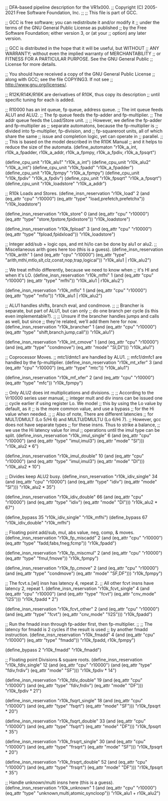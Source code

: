 ;; DFA-based pipeline description for the VR1x000.
;;   Copyright (C) 2005-2021 Free Software Foundation, Inc.
;;
;; This file is part of GCC.

;; GCC is free software; you can redistribute it and/or modify it
;; under the terms of the GNU General Public License as published
;; by the Free Software Foundation; either version 3, or (at your
;; option) any later version.

;; GCC is distributed in the hope that it will be useful, but WITHOUT
;; ANY WARRANTY; without even the implied warranty of MERCHANTABILITY
;; or FITNESS FOR A PARTICULAR PURPOSE.  See the GNU General Public
;; License for more details.

;; You should have received a copy of the GNU General Public License
;; along with GCC; see the file COPYING3.  If not see
;; <http://www.gnu.org/licenses/>.


;; R12K/R14K/R16K are derivatives of R10K, thus copy its description
;; until specific tuning for each is added.

;; R10000 has an int queue, fp queue, address queue.
;; The int queue feeds ALU1 and ALU2.
;; The fp queue feeds the fp-adder and fp-multiplier.
;; The addr queue feeds the Load/Store unit.
;;
;; However, we define the fp-adder and fp-multiplier as
;; separate automatons, because the fp-multiplier is
;; divided into fp-multiplier, fp-division, and
;; fp-squareroot units, all of which share the same
;; issue and completion logic, yet can operate in
;; parallel.
;;
;; This is based on the model described in the R10K Manual
;; and it helps to reduce the size of the automata.
(define_automaton "r10k_a_int, r10k_a_fpadder, r10k_a_addr,
                   r10k_a_fpmpy, r10k_a_fpdiv, r10k_a_fpsqrt")

(define_cpu_unit "r10k_alu1" "r10k_a_int")
(define_cpu_unit "r10k_alu2" "r10k_a_int")
(define_cpu_unit "r10k_fpadd" "r10k_a_fpadder")
(define_cpu_unit "r10k_fpmpy" "r10k_a_fpmpy")
(define_cpu_unit "r10k_fpdiv" "r10k_a_fpdiv")
(define_cpu_unit "r10k_fpsqrt" "r10k_a_fpsqrt")
(define_cpu_unit "r10k_loadstore" "r10k_a_addr")


;; R10k Loads and Stores.
(define_insn_reservation "r10k_load" 2
  (and (eq_attr "cpu" "r10000")
       (eq_attr "type" "load,prefetch,prefetchx"))
  "r10k_loadstore")

(define_insn_reservation "r10k_store" 0
  (and (eq_attr "cpu" "r10000")
       (eq_attr "type" "store,fpstore,fpidxstore"))
  "r10k_loadstore")

(define_insn_reservation "r10k_fpload" 3
  (and (eq_attr "cpu" "r10000")
       (eq_attr "type" "fpload,fpidxload"))
  "r10k_loadstore")


;; Integer add/sub + logic ops, and mt hi/lo can be done by alu1 or alu2.
;; Miscellaneous arith goes here too (this is a guess).
(define_insn_reservation "r10k_arith" 1
  (and (eq_attr "cpu" "r10000")
       (eq_attr "type" "arith,mthi,mtlo,slt,clz,const,nop,trap,logical"))
  "r10k_alu1 | r10k_alu2")

;; We treat mfhilo differently, because we need to know when
;; it's HI and when it's LO.
(define_insn_reservation "r10k_mfhi" 1
  (and (eq_attr "cpu" "r10000")
       (eq_attr "type" "mfhi"))
  "r10k_alu1 | r10k_alu2")

(define_insn_reservation "r10k_mflo" 1
  (and (eq_attr "cpu" "r10000")
       (eq_attr "type" "mflo"))
  "r10k_alu1 | r10k_alu2")


;; ALU1 handles shifts, branch eval, and condmove.
;;
;; Brancher is separate, but part of ALU1, but can only
;; do one branch per cycle (is this even implementable?).
;;
;; Unsure if the brancher handles jumps and calls as well, but since
;; they're related, we'll add them here for now.
(define_insn_reservation "r10k_brancher" 1
  (and (eq_attr "cpu" "r10000")
       (eq_attr "type" "shift,branch,jump,call"))
  "r10k_alu1")

(define_insn_reservation "r10k_int_cmove" 1
  (and (eq_attr "cpu" "r10000")
       (and (eq_attr "type" "condmove")
            (eq_attr "mode" "SI,DI")))
  "r10k_alu1")


;; Coprocessor Moves.
;; mtc1/dmtc1 are handled by ALU1.
;; mfc1/dmfc1 are handled by the fp-multiplier.
(define_insn_reservation "r10k_mt_xfer" 3
  (and (eq_attr "cpu" "r10000")
       (eq_attr "type" "mtc"))
  "r10k_alu1")

(define_insn_reservation "r10k_mf_xfer" 2
  (and (eq_attr "cpu" "r10000")
       (eq_attr "type" "mfc"))
  "r10k_fpmpy")


;; Only ALU2 does int multiplications and divisions.
;;
;; According to the Vr10000 series user manual,
;; integer mult and div insns can be issued one
;; cycle earlier if using register Lo.  We model
;; this by using the Lo value by default, as it
;; is the more common value, and use a bypass
;; for the Hi value when needed.
;;
;; Also of note, There are different latencies
;; for MULT/DMULT (Lo 5/Hi 6) and MULTU/DMULTU (Lo 6/Hi 7).
;; However, gcc does not have separate types
;; for these insns.  Thus to strike a balance,
;; we use the Hi latency value for imul
;; operations until the imul type can be split.
(define_insn_reservation "r10k_imul_single" 6
  (and (eq_attr "cpu" "r10000")
       (and (eq_attr "type" "imul,imul3")
            (eq_attr "mode" "SI")))
  "r10k_alu2 * 6")

(define_insn_reservation "r10k_imul_double" 10
  (and (eq_attr "cpu" "r10000")
       (and (eq_attr "type" "imul,imul3")
            (eq_attr "mode" "DI")))
  "r10k_alu2 * 10")

;; Divides keep ALU2 busy.
(define_insn_reservation "r10k_idiv_single" 34
  (and (eq_attr "cpu" "r10000")
       (and (eq_attr "type" "idiv")
            (eq_attr "mode" "SI")))
  "r10k_alu2 * 35")

(define_insn_reservation "r10k_idiv_double" 66
  (and (eq_attr "cpu" "r10000")
       (and (eq_attr "type" "idiv")
            (eq_attr "mode" "DI")))
  "r10k_alu2 * 67")

(define_bypass 35 "r10k_idiv_single" "r10k_mfhi")
(define_bypass 67 "r10k_idiv_double" "r10k_mfhi")


;; Floating point add/sub, mul, abs value, neg, comp, & moves.
(define_insn_reservation "r10k_fp_miscadd" 2
  (and (eq_attr "cpu" "r10000")
       (eq_attr "type" "fadd,fabs,fneg,fcmp"))
  "r10k_fpadd")

(define_insn_reservation "r10k_fp_miscmul" 2
  (and (eq_attr "cpu" "r10000")
       (eq_attr "type" "fmul,fmove"))
  "r10k_fpmpy")

(define_insn_reservation "r10k_fp_cmove" 2
  (and (eq_attr "cpu" "r10000")
       (and (eq_attr "type" "condmove")
            (eq_attr "mode" "SF,DF")))
  "r10k_fpmpy")


;; The fcvt.s.[wl] insn has latency 4, repeat 2.
;; All other fcvt insns have latency 2, repeat 1.
(define_insn_reservation "r10k_fcvt_single" 4
  (and (eq_attr "cpu" "r10000")
       (and (eq_attr "type" "fcvt")
            (eq_attr "cnv_mode" "I2S")))
  "r10k_fpadd * 2")

(define_insn_reservation "r10k_fcvt_other" 2
  (and (eq_attr "cpu" "r10000")
       (and (eq_attr "type" "fcvt")
            (eq_attr "cnv_mode" "!I2S")))
  "r10k_fpadd")


;; Run the fmadd insn through fp-adder first, then fp-multiplier.
;;
;; The latency for fmadd is 2 cycles if the result is used
;; by another fmadd instruction.
(define_insn_reservation "r10k_fmadd" 4
  (and (eq_attr "cpu" "r10000")
       (eq_attr "type" "fmadd"))
  "r10k_fpadd, r10k_fpmpy")

(define_bypass 2 "r10k_fmadd" "r10k_fmadd")


;; Floating point Divisions & square roots.
(define_insn_reservation "r10k_fdiv_single" 12
  (and (eq_attr "cpu" "r10000")
       (and (eq_attr "type" "fdiv,frdiv")
            (eq_attr "mode" "SF")))
  "r10k_fpdiv * 14")

(define_insn_reservation "r10k_fdiv_double" 19
  (and (eq_attr "cpu" "r10000")
       (and (eq_attr "type" "fdiv,frdiv")
            (eq_attr "mode" "DF")))
  "r10k_fpdiv * 21")

(define_insn_reservation "r10k_fsqrt_single" 18
  (and (eq_attr "cpu" "r10000")
       (and (eq_attr "type" "fsqrt")
            (eq_attr "mode" "SF")))
  "r10k_fpsqrt * 20")

(define_insn_reservation "r10k_fsqrt_double" 33
  (and (eq_attr "cpu" "r10000")
       (and (eq_attr "type" "fsqrt")
            (eq_attr "mode" "DF")))
  "r10k_fpsqrt * 35")

(define_insn_reservation "r10k_frsqrt_single" 30
  (and (eq_attr "cpu" "r10000")
       (and (eq_attr "type" "frsqrt")
            (eq_attr "mode" "SF")))
  "r10k_fpsqrt * 20")

(define_insn_reservation "r10k_frsqrt_double" 52
  (and (eq_attr "cpu" "r10000")
       (and (eq_attr "type" "frsqrt")
            (eq_attr "mode" "DF")))
  "r10k_fpsqrt * 35")


;; Handle unknown/multi insns here (this is a guess).
(define_insn_reservation "r10k_unknown" 1
  (and (eq_attr "cpu" "r10000")
       (eq_attr "type" "unknown,multi,atomic,syncloop"))
  "r10k_alu1 + r10k_alu2")
